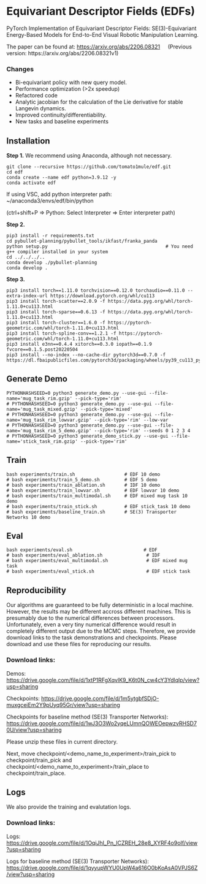 # Equivariant Descriptor Fields (EDFs)
PyTorch Implementation of Equivariant Descriptor Fields: SE(3)-Equivariant Energy-Based Models for End-to-End Visual Robotic Manipulation Learning.

The paper can be found at: https://arxiv.org/abs/2206.08321 $\quad$(Previous version: https&#65279;://arxiv.org/abs/2206.08321v1)

### Changes
- Bi-equivariant policy with new query model.
- Performance optimization (>2x speedup)
- Refactored code
- Analytic jacobian for the calculation of the Lie derivative for stable Langevin dynamics.
- Improved continuity/differentiability.
- New tasks and baseline experiments


## Installation

**Step 1.** We recommend using Anaconda, although not necessary.
```shell
git clone --recursive https://github.com/tomato1mule/edf.git
cd edf
conda create --name edf python=3.9.12 -y
conda activate edf
```
If using VSC, add python interpreter path: ~/anaconda3/envs/edf/bin/python

(ctrl+shift+P => Python: Select Interpreter => Enter interpreter path)


**Step 2.**
```shell
pip3 install -r requirements.txt
cd pybullet-planning/pybullet_tools/ikfast/franka_panda
python setup.py                                           # You need g++ compiler installed in your system
cd ../../../..
conda develop ./pybullet-planning
conda develop .
```

**Step 3.**
```shell
pip3 install torch==1.11.0 torchvision==0.12.0 torchaudio==0.11.0 --extra-index-url https://download.pytorch.org/whl/cu113
pip3 install torch-scatter==2.0.9 -f https://data.pyg.org/whl/torch-1.11.0+cu113.html
pip3 install torch-sparse==0.6.13 -f https://data.pyg.org/whl/torch-1.11.0+cu113.html
pip3 install torch-cluster==1.6.0 -f https://pytorch-geometric.com/whl/torch-1.11.0+cu113.html
pip3 install torch-spline-conv==1.2.1 -f https://pytorch-geometric.com/whl/torch-1.11.0+cu113.html
pip3 install e3nn==0.4.4 xitorch==0.3.0 iopath==0.1.9 fvcore==0.1.5.post20220504
pip3 install --no-index --no-cache-dir pytorch3d==0.7.0 -f https://dl.fbaipublicfiles.com/pytorch3d/packaging/wheels/py39_cu113_pyt1110/download.html
```

## Generate Demo
```shell
PYTHONHASHSEED=0 python3 generate_demo.py --use-gui --file-name='mug_task_rim.gzip' --pick-type='rim'
# PYTHONHASHSEED=0 python3 generate_demo.py --use-gui --file-name='mug_task_mixed.gzip' --pick-type='mixed'
# PYTHONHASHSEED=0 python3 generate_demo.py --use-gui --file-name='mug_task_rim_lowvar.gzip' --pick-type='rim' --low-var
# PYTHONHASHSEED=0 python3 generate_demo.py --use-gui --file-name='mug_task_rim_5_demo.gzip' --pick-type='rim' --seeds 0 1 2 3 4
# PYTHONHASHSEED=0 python3 generate_demo_stick.py --use-gui --file-name='stick_task_rim.gzip' --pick-type='rim'
```

## Train
```shell
bash experiments/train.sh                  # EDF 10 demo
# bash experiments/train_5_demo.sh         # EDF 5 demo
# bash experiments/train_ablation.sh       # IDF 10 demo
# bash experiments/train_lowvar.sh         # EDF lowvar 10 demo
# bash experiments/train_multimodal.sh     # EDF mixed mug task 10 demo
# bash experiments/train_stick.sh          # EDF stick_task 10 demo
# bash experiments/baseline_train.sh       # SE(3) Transporter Networks 10 demo
```

## Eval
```shell
bash experiments/eval.sh                          # EDF 
# bash experiments/eval_ablation.sh                # IDF
# bash experiments/eval_multimodal.sh              # EDF mixed mug task
# bash experiments/eval_stick.sh                   # EDF stick task 
```



## Reproducibility
Our algorithms are guaranteed to be fully deterministic in a local machine.
However, the results may be different accross different machines.
This is presumably due to the numerical differences between processors.
Unfortunately, even a very tiny numerical difference would result in completely different output due to the MCMC steps.
Therefore, we provide download links to the task demonstrations and checkpoints.
Please download and use these files for reproducing our results.

### Download links:

Demos: https://drive.google.com/file/d/1xtP1RFgXqvlK9_K6t0N_cw4cY3Ydlqlp/view?usp=sharing

Checkpoints: https://drive.google.com/file/d/1m5ytgbfSDjO-muxgceiEm2Y9pUyq95Gr/view?usp=sharing

Checkpoints for baseline method (SE(3) Transporter Networks): https://drive.google.com/file/d/1wJ3O3Wo2yqeLUmnQOWEOepwzvRHSD70U/view?usp=sharing

Please unzip these files in current directory.

Next, move checkpoint/\<demo_name_to_experiment\>/train_pick to checkpoint/train_pick and checkpoint/\<demo_name_to_experiment\>/train_place to checkpoint/train_place.



## Logs
We also provide the training and evalutation logs.

### Download links:
Logs: https://drive.google.com/file/d/1OqiJhI_Pn_ICZREH_28e8_XYRF4o9oIf/view?usp=sharing

Logs for baseline method (SE(3) Transporter Networks): https://drive.google.com/file/d/1qyyupWYU0UpW4a616O0bKoAsA0VPJS6Z/view?usp=sharing





